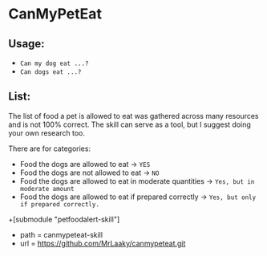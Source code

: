 # CanMyPetEat

## Usage:
* `Can my dog eat ...?`
* `Can dogs eat ...?`

## List:
The list of food a pet is allowed to eat was gathered across many resources and is not 100% correct. The skill can serve as a tool, but I suggest doing your own research too.

There are for categories:
* Food the dogs are allowed to eat -> `YES`
* Food the dogs are not allowed to eat -> `NO`
* Food the dogs are allowed to eat in moderate quantities -> `Yes, but in moderate amount`
* Food the dogs are allowed to eat if prepared correctly -> `Yes, but only if prepared correctly.`

 +[submodule "petfoodalert-skill"]
 +	path = canmypeteat-skill
 +	url = https://github.com/MrLaaky/canmypeteat.git
